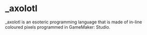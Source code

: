 # _axolotl
_axolotl is an esoteric programming language that is made of in-line coloured pixels programmed in GameMaker: Studio.
